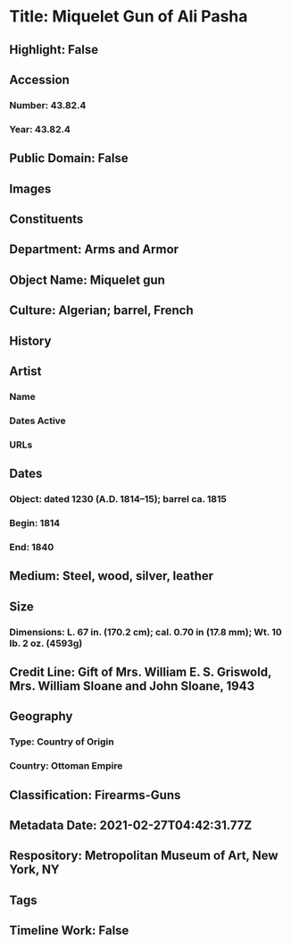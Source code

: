# Title: Miquelet Gun of Ali Pasha
## Highlight: False
## Accession
### Number: 43.82.4
### Year: 43.82.4
## Public Domain: False
## Images
## Constituents
## Department: Arms and Armor
## Object Name: Miquelet gun
## Culture: Algerian; barrel, French
## History
## Artist
### Name
### Dates Active
### URLs
## Dates
### Object: dated 1230 (A.D. 1814–15); barrel ca. 1815
### Begin: 1814
### End: 1840
## Medium: Steel, wood, silver, leather
## Size
### Dimensions: L. 67 in. (170.2 cm); cal. 0.70 in (17.8 mm); Wt. 10 lb. 2 oz. (4593g)
## Credit Line: Gift of Mrs. William E. S. Griswold, Mrs. William Sloane and John Sloane, 1943
## Geography
### Type: Country of Origin
### Country: Ottoman Empire
## Classification: Firearms-Guns
## Metadata Date: 2021-02-27T04:42:31.77Z
## Respository: Metropolitan Museum of Art, New York, NY
## Tags
## Timeline Work: False